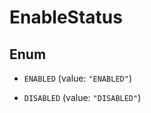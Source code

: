 

# EnableStatus

## Enum


* `ENABLED` (value: `"ENABLED"`)

* `DISABLED` (value: `"DISABLED"`)



